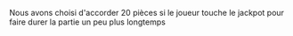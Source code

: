 Nous avons choisi d'accorder 20 pièces si le joueur touche le jackpot pour faire durer la partie un peu plus longtemps


